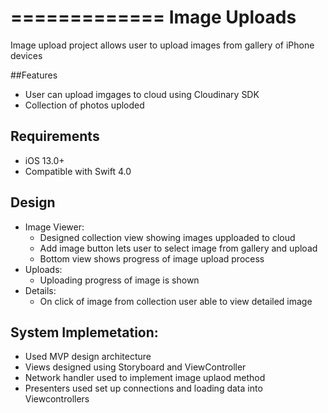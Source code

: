 
=============
Image Uploads
=============

Image upload project allows user to upload images from gallery of iPhone devices

##Features
- User can upload imgages to cloud using Cloudinary SDK
- Collection of photos uploded

## Requirements
- iOS 13.0+
- Compatible with Swift 4.0

## Design
 - Image Viewer: 
    * Designed collection view showing images upploaded to cloud
    * Add  image button lets user to select image from gallery and upload 
    * Bottom view shows progress of image upload process
  - Uploads:
    * Uploading progress of image is shown 
  - Details:
    * On click of image from collection user able to view detailed image 
    
## System Implemetation:
- Used MVP design architecture
- Views designed using Storyboard and ViewController
- Network handler used to implement image uplaod method
- Presenters used set up connections and loading data into Viewcontrollers
    
    
